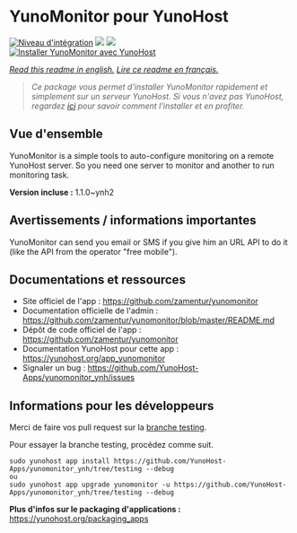 # YunoMonitor pour YunoHost

[![Niveau d'intégration](https://dash.yunohost.org/integration/yunomonitor.svg)](https://dash.yunohost.org/appci/app/yunomonitor) ![](https://ci-apps.yunohost.org/ci/badges/yunomonitor.status.svg) ![](https://ci-apps.yunohost.org/ci/badges/yunomonitor.maintain.svg)  
[![Installer YunoMonitor avec YunoHost](https://install-app.yunohost.org/install-with-yunohost.svg)](https://install-app.yunohost.org/?app=yunomonitor)

*[Read this readme in english.](./README.md)*
*[Lire ce readme en français.](./README_fr.md)*

> *Ce package vous permet d'installer YunoMonitor rapidement et simplement sur un serveur YunoHost.
Si vous n'avez pas YunoHost, regardez [ici](https://yunohost.org/#/install) pour savoir comment l'installer et en profiter.*

## Vue d'ensemble

YunoMonitor is a simple tools to auto-configure monitoring on a remote YunoHost server. So you need one server to monitor and another to run monitoring task.


**Version incluse :** 1.1.0~ynh2



## Avertissements / informations importantes

YunoMonitor can send you email or SMS if you give him an URL API to do it (like the API from the operator "free mobile").

## Documentations et ressources

* Site officiel de l'app : https://github.com/zamentur/yunomonitor
* Documentation officielle de l'admin : https://github.com/zamentur/yunomonitor/blob/master/README.md
* Dépôt de code officiel de l'app : https://github.com/zamentur/yunomonitor
* Documentation YunoHost pour cette app : https://yunohost.org/app_yunomonitor
* Signaler un bug : https://github.com/YunoHost-Apps/yunomonitor_ynh/issues

## Informations pour les développeurs

Merci de faire vos pull request sur la [branche testing](https://github.com/YunoHost-Apps/yunomonitor_ynh/tree/testing).

Pour essayer la branche testing, procédez comme suit.
```
sudo yunohost app install https://github.com/YunoHost-Apps/yunomonitor_ynh/tree/testing --debug
ou
sudo yunohost app upgrade yunomonitor -u https://github.com/YunoHost-Apps/yunomonitor_ynh/tree/testing --debug
```

**Plus d'infos sur le packaging d'applications :** https://yunohost.org/packaging_apps